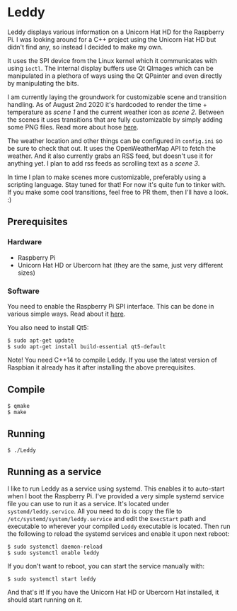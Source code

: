 # Leddy
Leddy displays various information on a Unicorn Hat HD for the Raspberry Pi. I was looking around for a C++ project using the Unicorn Hat HD but didn't find any, so instead I decided to make my own.

It uses the SPI device from the Linux kernel which it communicates with using `ioctl`. The internal display buffers use Qt QImages which can be manipulated in a plethora of ways using the Qt QPainter and even directly by manipulating the bits.

I am currently laying the groundwork for customizable scene and transition handling. As of August 2nd 2020 it's hardcoded to render the time + temperature as *scene 1* and the current weather icon as *scene 2*. Between the scenes it uses transitions that are fully customizable by simply adding some PNG files. Read more about hose [here](docs/TRANSITIONS.md).

The weather location and other things can be configured in `config.ini` so be sure to check that out. It uses the OpenWeatherMap API to fetch the weather. And it also currently grabs an RSS feed, but doesn't use it for anything yet. I plan to add rss feeds as scrolling text as a *scene 3*.

In time I plan to make scenes more customizable, preferably using a scripting language. Stay tuned for that! For now it's quite fun to tinker with. If you make some cool transitions, feel free to PR them, then I'll have a look. :)

## Prerequisites

### Hardware
* Raspberry Pi
* Unicorn Hat HD or Ubercorn hat (they are the same, just very different sizes)

### Software
You need to enable the Raspberry Pi SPI interface. This can be done in various simple ways. Read about it [here](https://www.raspberrypi.org/documentation/hardware/raspberrypi/spi/README.md).

You also need to install Qt5:
```
$ sudo apt-get update
$ sudo apt-get install build-essential qt5-default
```

Note! You need C++14 to compile Leddy. If you use the latest version of Raspbian it already has it after installing the above prerequisites.

## Compile
```
$ qmake
$ make
```

## Running
```
$ ./Leddy
```

## Running as a service
I like to run Leddy as a service using systemd. This enables it to auto-start when I boot the Raspberry Pi. I've provided a very simple systemd service file you can use to run it as a service. It's located under `systemd/leddy.service`. All you need to do is copy the file to `/etc/systemd/system/leddy.service` and edit the `ExecStart` path and executable to wherever your compiled `Leddy` executable is located. Then run the following to reload the systemd services and enable it upon next reboot:
```
$ sudo systemctl daemon-reload
$ sudo systemctl enable leddy
```
If you don't want to reboot, you can start the service manually with:
```
$ sudo systemctl start leddy
```
And that's it! If you have the Unicorn Hat HD or Ubercorn Hat installed, it should start running on it.
